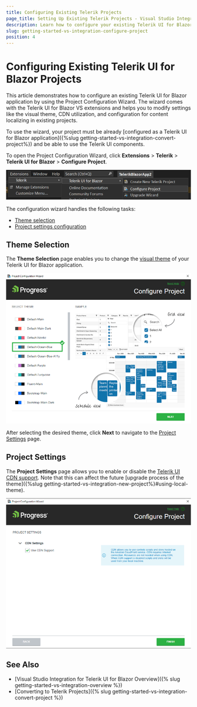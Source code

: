 ```yaml
---
title: Configuring Existing Telerik Projects
page_title: Setting Up Existing Telerik Projects - Visual Studio Integration
description: Learn how to configure your existing Telerik UI for Blazor application with a few clicks by using the Project Configuration Wizard supporting the Visual Studio (VS) extensions.
slug: getting-started-vs-integration-configure-project
position: 4
---
```


# Configuring Existing Telerik UI for Blazor Projects

This article demonstrates how to configure an existing Telerik UI for Blazor application by using the Project Configuration Wizard. The wizard comes with the Telerik UI for Blazor VS extensions and helps you to modify settings like the visual theme, CDN utilization, and configuration for content localizing in existing projects.

To use the wizard, your project must be already [configured as a Telerik UI for Blazor application]({%slug getting-started-vs-integration-convert-project%}) and be able to use the Telerik UI components.

To open the Project Configuration Wizard, click **Extensions** > **Telerik** > **Telerik UI for Blazor** > **Configure Project**.

![Telerik UI for Blazor Visual Studio 2022 Extensions menu](../vs-integration/images/configure-project-open.png)

The configuration wizard handles the following tasks:  
- [Theme selection](#theme-selection)
- [Project settings configuration](#project-settings)

## Theme Selection

The **Theme Selection** page enables you to change the [visual theme](/blazor-ui/styling-and-themes/overview#built-in-themes) of your Telerik UI for Blazor application.

![Theme Selection menu in the Project Configuration Wizard](../vs-integration/images/configure-theme.png)

After selecting the desired theme, click **Next** to navigate to the [Project Settings](#project-settings) page.

## Project Settings

The **Project Settings** page allows you to enable or disable the [Telerik UI CDN support](/blazor-ui/getting-started/what-you-need#using-cdn). Note that this can affect the future [upgrade process of the theme]({%slug getting-started-vs-integration-new-project%}#using-local-theme).

![Project Settings dialog in the Project Configuration Wizard](../vs-integration/images/configure-settings.png)

## See Also

* [Visual Studio Integration for Telerik UI for Blazor Overview]({% slug getting-started-vs-integration-overview %})
* [Converting to Telerik Projects]({% slug getting-started-vs-integration-convert-project %})

